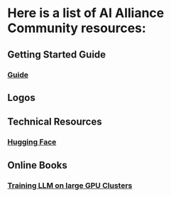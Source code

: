 # Here is a list of AI Alliance Community resources:

## Getting Started Guide
### [Guide](https://docs.google.com/presentation/d/1a4gwcaCJPl9Bajgvz2ttf7yItIzX6GXrwToBmFc9wyM/)

## Logos
###

## Technical Resources
### [Hugging Face](https://huggingface.co/aialliance)

## Online Books
### [Training LLM on large GPU Clusters](https://huggingface.co/spaces/nanotron/ultrascale-playbook)
